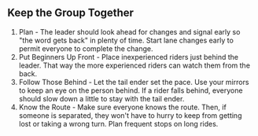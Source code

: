 ## Keep the Group Together
1. Plan - The leader should look ahead for changes and signal early so "the word gets back" in plenty of time. Start lane changes early to permit everyone to complete the change.
2. Put Beginners Up Front - Place inexperienced riders just behind the leader. That way the more experienced riders can watch them from the back.
3. Follow Those Behind - Let the tail ender set the pace. Use your mirrors to keep an eye on the person behind. If a rider falls behind, everyone should slow down a little to stay with the tail ender.
4. Know the Route - Make sure everyone knows the route. Then, if someone is separated, they won't have to hurry to keep from getting lost or taking a wrong turn. Plan frequent stops on long rides.